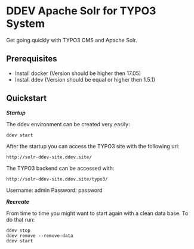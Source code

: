 # DDEV Apache Solr for TYPO3 System

Get going quickly with TYPO3 CMS and Apache Solr.

## Prerequisites

* Install docker (Version should be higher then 17.05)
* Install ddev (Version should be equal or higher then 1.5.1)

## Quickstart

***Startup***

The ddev environment can be created very easily:

```
ddev start
```

After the startup you can access the TYPO3 site with the following url:

```
http://solr-ddev-site.ddev.site/
```

The TYPO3 backend can be accessed with:

```
http://solr-ddev-site.ddev.site/typo3/
```

Username: admin
Password: password

***Recreate***

From time to time you might want to start again with a clean data base. To do that run:

```
ddev stop
ddev remove --remove-data
ddev start
```